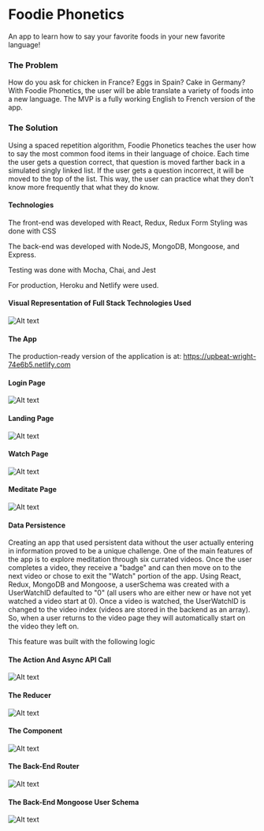  # Foodie Phonetics
An app to learn how to say your favorite foods in your new favorite language!

### The Problem
How do you ask for chicken in France? Eggs in Spain? Cake in Germany? With Foodie Phonetics, the user will be able translate a variety of foods into a new language. The MVP is a fully working English to French version of the app.

### The Solution
Using a spaced repetition algorithm, Foodie Phonetics teaches the user how to say the most common food items in their language of choice. Each time the user gets a question correct, that question is moved farther back in a simulated singly linked list. If the user gets a question incorrect, it will be moved to the top of the list. This way, the user can practice what they don't know more frequently that what they do know.

#### Technologies ####

The front-end was developed with React, Redux, Redux Form
Styling was done with CSS

The back-end was developed with NodeJS, MongoDB, Mongoose, and Express.

Testing was done with Mocha, Chai, and Jest

For production, Heroku and Netlify were used.

#### Visual Representation of Full Stack Technologies Used
![Alt text](https://github.com/thinkful-ei18/RenewU/blob/master/resources.png?raw=true "Visual representation of technologies used to create Foodie Phonetics")

#### The App
The production-ready version of the application is at: https://upbeat-wright-74e6b5.netlify.com

#### Login Page
![Alt text](https://github.com/thinkful-ei18/RenewU/blob/master/LoginPage.png?raw=true "RenewU Login Page")

#### Landing Page
![Alt text](https://github.com/thinkful-ei18/RenewU/blob/master/landingpage.png?raw=true "RenewU Landing Page")

#### Watch Page
![Alt text](https://github.com/thinkful-ei18/RenewU/blob/master/watchpage.png?raw=true "RenewU Watch Page")

#### Meditate Page
![Alt text](https://github.com/thinkful-ei18/RenewU/blob/master/listenpage.png?raw=true "RenewU Meditate Page")

#### Data Persistence ####
Creating an app that used persistent data without the user actually entering in information proved to be a unique challenge. One of the main features of the app is to explore meditation through six currated videos. Once the user completes a video, they receive a "badge" and can then move on to the next video or chose to exit the "Watch" portion of the app. Using React, Redux, MongoDB and Mongoose, a userSchema was created with a UserWatchID defaulted to "0" (all users who are either new or have not yet watched a video start at 0). Once a video is watched, the UserWatchID is changed to the video index (videos are stored in the backend as an array). So, when a user returns to the video page they will automatically start on the video they left on.

This feature was built with the following logic


#### The Action And Async API Call
![Alt text](https://github.com/thinkful-ei18/RenewU/blob/c478affdae3e4f9b2d8e825fa2c64c05d4421fe5/UserWatchIDAction.png?raw=true "UserWatchID Logic Redux Action")

#### The Reducer
![Alt text](https://github.com/thinkful-ei18/RenewU/blob/master/UserWatchIDReducer.png?raw=true "UserWatchID Logic Redux Reducer")

#### The Component
![Alt text](https://github.com/thinkful-ei18/RenewU/blob/master/Screenshot%20from%202018-03-22%2021-54-35.png?raw=true "UserWatchID Logic React Component")

#### The Back-End Router
![Alt text](https://github.com/thinkful-ei18/RenewU/blob/master/BackendUserWatchID.png?raw=true "UserWatchID Logic Back-End")

#### The Back-End Mongoose User Schema
![Alt text](https://github.com/thinkful-ei18/RenewU/blob/master/MongooseSchema.png?raw=true "UserWatchID Logic Back-End Mongoose User Schema")
